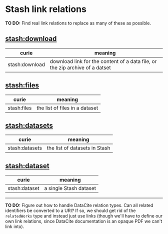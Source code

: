 # Stash link relations

**TO DO:** Find real link relations to replace as many of these as possible.

## [stash:download](#stash-download)

| curie | meaning |
| ----- | ------- |
| stash:download | download link for the content of a data file, or the zip archive of a datset |

## [stash:files](#stash-files)

| curie | meaning |
| ----- | ------- |
| stash:files | the list of files in a dataset |

## [stash:datasets](#stash-datasets)

| curie | meaning |
| ----- | ------- |
| stash:datasets | the list of datasets in Stash |

## [stash:dataset](#stash-dataset)

| curie | meaning |
| ----- | ------- |
| stash:dataset | a single Stash dataset |

---

**TO DO:** Figure out how to handle DataCite relation types. Can all related identifiers
be converted to a URI? If so, we should get rid of the `relatedWorks` type and instead just
use links (though we'll have to define our own link relations, since DataCite documentation
is an opaque PDF we can't link into).
